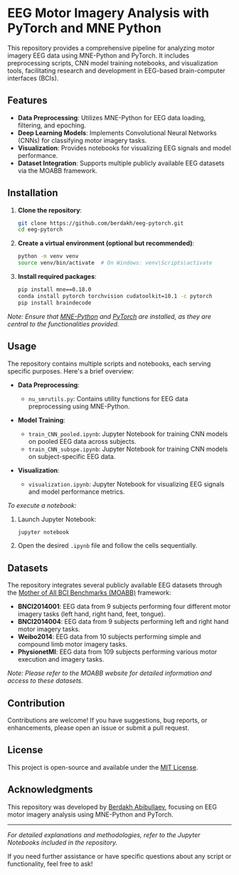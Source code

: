 # EEG Motor Imagery Analysis with PyTorch and MNE Python

This repository provides a comprehensive pipeline for analyzing motor imagery EEG data using MNE-Python and PyTorch. It includes preprocessing scripts, CNN model training notebooks, and visualization tools, facilitating research and development in EEG-based brain-computer interfaces (BCIs). 

## Features

* **Data Preprocessing**: Utilizes MNE-Python for EEG data loading, filtering, and epoching.
* **Deep Learning Models**: Implements Convolutional Neural Networks (CNNs) for classifying motor imagery tasks.
* **Visualization**: Provides notebooks for visualizing EEG signals and model performance.
* **Dataset Integration**: Supports multiple publicly available EEG datasets via the MOABB framework. 

## Installation

1. **Clone the repository**:

   ```bash
   git clone https://github.com/berdakh/eeg-pytorch.git
   cd eeg-pytorch
   ```



2. **Create a virtual environment (optional but recommended)**:

   ```bash
   python -m venv venv
   source venv/bin/activate  # On Windows: venv\Scripts\activate
   ```



3. **Install required packages**:

   ```bash
   pip install mne==0.18.0
   conda install pytorch torchvision cudatoolkit=10.1 -c pytorch
   pip install braindecode
   ```



*Note: Ensure that [MNE-Python](https://mne.tools/stable/index.html) and [PyTorch](https://pytorch.org/) are installed, as they are central to the functionalities provided.*

## Usage

The repository contains multiple scripts and notebooks, each serving specific purposes. Here's a brief overview:

* **Data Preprocessing**:

  * `nu_smrutils.py`: Contains utility functions for EEG data preprocessing using MNE-Python. 

* **Model Training**:

  * `train_CNN_pooled.ipynb`: Jupyter Notebook for training CNN models on pooled EEG data across subjects.
  * `train_CNN_subspe.ipynb`: Jupyter Notebook for training CNN models on subject-specific EEG data. 

* **Visualization**:

  * `visualization.ipynb`: Jupyter Notebook for visualizing EEG signals and model performance metrics. 

*To execute a notebook:*

1. Launch Jupyter Notebook:

   ```bash
   jupyter notebook
   ```



2. Open the desired `.ipynb` file and follow the cells sequentially.

## Datasets

The repository integrates several publicly available EEG datasets through the [Mother of All BCI Benchmarks (MOABB)](http://moabb.neurotechx.com/docs/datasets.html) framework: 

* **BNCI2014001**: EEG data from 9 subjects performing four different motor imagery tasks (left hand, right hand, feet, tongue).
* **BNCI2014004**: EEG data from 9 subjects performing left and right hand motor imagery tasks.
* **Weibo2014**: EEG data from 10 subjects performing simple and compound limb motor imagery tasks.
* **PhysionetMI**: EEG data from 109 subjects performing various motor execution and imagery tasks. 

*Note: Please refer to the MOABB website for detailed information and access to these datasets.*

## Contribution

Contributions are welcome! If you have suggestions, bug reports, or enhancements, please open an issue or submit a pull request.

## License

This project is open-source and available under the [MIT License](LICENSE).

## Acknowledgments

This repository was developed by [Berdakh Abibullaev](https://github.com/berdakh), focusing on EEG motor imagery analysis using MNE-Python and PyTorch.

---

*For detailed explanations and methodologies, refer to the Jupyter Notebooks included in the repository.*

If you need further assistance or have specific questions about any script or functionality, feel free to ask!
 
